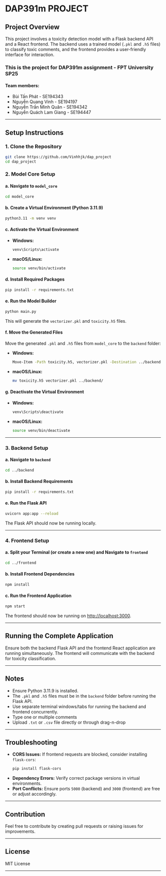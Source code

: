 # DAP391m PROJECT

## Project Overview
This project involves a toxicity detection model with a Flask backend API and a React frontend. The backend uses a trained model (`.pkl` and `.h5` files) to classify toxic comments, and the frontend provides a user-friendly interface for interaction.

### This is the project for DAP391m assignment - FPT University SP25
#### Team members:
- Bùi Tấn Phát - SE194343 
- Nguyễn Quang Vinh - SE194197
- Nguyễn Trần Minh Quân - SE194342
- Nguyễn Quách Lam Giang - SE194447

---


## Setup Instructions

### 1. Clone the Repository
```bash
git clone https://github.com/Vinhhjk/dap_project
cd dap_project
```

### 2. Model Core Setup

#### a. Navigate to `model_core`
```bash
cd model_core
```

#### b. Create a Virtual Environment (Python 3.11.9)
```bash
python3.11 -m venv venv
```

#### c. Activate the Virtual Environment
- **Windows:**
  ```bash
  venv\Scripts\activate
  ```
- **macOS/Linux:**
  ```bash
  source venv/bin/activate
  ```

#### d. Install Required Packages
```bash
pip install -r requirements.txt
```

#### e. Run the Model Builder
```bash
python main.py
```

This will generate the `vectorizer.pkl` and `toxicity.h5` files.

#### f. Move the Generated Files
Move the generated `.pkl` and `.h5` files from `model_core` to the `backend` folder:

- **Windows:**
  ```bash
  Move-Item -Path toxicity.h5, vectorizer.pkl -Destination ../backend/
  ```
- **macOS/Linux:**
  ```bash
  mv toxicity.h5 vectorizer.pkl ../backend/
  ```

#### g. Deactivate the Virtual Environment
- **Windows:**
  ```bash
  venv\Scripts\deactivate
  ```
- **macOS/Linux:**
  ```bash
  source venv/bin/deactivate
  ```
---

### 3. Backend Setup

#### a. Navigate to `backend`
```bash
cd ../backend
```

#### b. Install Backend Requirements
```bash
pip install -r requirements.txt
```

#### e. Run the Flask API
```bash
uvicorn app:app --reload
```
The Flask API should now be running locally.

---

### 4. Frontend Setup

#### a. Split your Terminal (or create a new one) and Navigate to `frontend`
```bash
cd ../frontend
```

#### b. Install Frontend Dependencies
```bash
npm install
```

#### c. Run the Frontend Application
```bash
npm start
```

The frontend should now be running on [http://localhost:3000](http://localhost:3000).

---

## Running the Complete Application
Ensure both the backend Flask API and the frontend React application are running simultaneously. The frontend will communicate with the backend for toxicity classification.

---

## Notes
- Ensure Python 3.11.9 is installed.
- The `.pkl` and `.h5` files must be in the `backend` folder before running the Flask API.
- Use separate terminal windows/tabs for running the backend and frontend concurrently.
- Type one or multiple comments
- Upload `.txt` or `.csv` file directly or through drag-n-drop
---

## Troubleshooting
- **CORS Issues:** If frontend requests are blocked, consider installing `flask-cors`:
  ```bash
  pip install flask-cors
  ```
- **Dependency Errors:** Verify correct package versions in virtual environments.
- **Port Conflicts:** Ensure ports `5000` (backend) and `3000` (frontend) are free or adjust accordingly.

---

## Contribution
Feel free to contribute by creating pull requests or raising issues for improvements.

---

## License
MIT License

---
